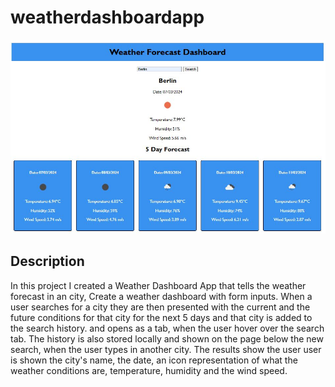 # weatherdashboardapp

![Weather opening](./assets/mainweatherrr.JPG)

## Description

In this project I created a Weather Dashboard App that tells the weather forecast in an city, Create a weather dashboard with form inputs. When a user searches for a city they are then presented with the current and the future conditions for that city for the next 5 days and that city is added to the search history. and opens as a tab, when the user hover over the search tab. The history is also stored locally and shown on the page below the new search, when the user types in another city. The results show the user user is shown the city's name, the date, an icon representation of what the weather conditions are, temperature, humidity and the wind speed.
